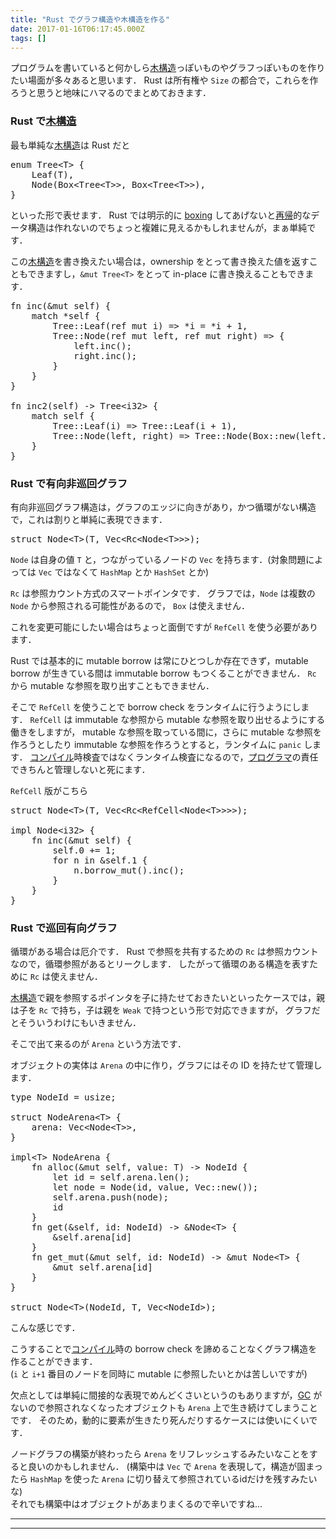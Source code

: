 ```yaml
---
title: "Rust でグラフ構造や木構造を作る"
date: 2017-01-16T06:17:45.000Z
tags: []
---
```

<p>プログラムを書いていると何かしら<a class="keyword" href="http://d.hatena.ne.jp/keyword/%CC%DA%B9%BD%C2%A4">木構造</a>っぽいものやグラフっぽいものを作りたい場面が多々あると思います．
Rust は所有権や <code>Size</code> の都合で，これらを作ろうと思うと地味にハマるのでまとめておきます．</p>

<h3>Rust で<a class="keyword" href="http://d.hatena.ne.jp/keyword/%CC%DA%B9%BD%C2%A4">木構造</a></h3>

<p>最も単純な<a class="keyword" href="http://d.hatena.ne.jp/keyword/%CC%DA%B9%BD%C2%A4">木構造</a>は Rust だと</p>

<pre class="code lang-rust" data-lang="rust" data-unlink><span class="synStatement">enum</span> <span class="synIdentifier">Tree</span><span class="synStatement">&lt;</span>T<span class="synStatement">&gt;</span> {
    <span class="synIdentifier">Leaf</span>(T),
    <span class="synIdentifier">Node</span>(<span class="synType">Box</span><span class="synStatement">&lt;</span>Tree<span class="synStatement">&lt;</span>T<span class="synStatement">&gt;&gt;</span>, <span class="synType">Box</span><span class="synStatement">&lt;</span>Tree<span class="synStatement">&lt;</span>T<span class="synStatement">&gt;&gt;</span>),
}
</pre>


<p>といった形で表せます．
Rust では明示的に <a class="keyword" href="http://d.hatena.ne.jp/keyword/boxing">boxing</a> してあげないと<a class="keyword" href="http://d.hatena.ne.jp/keyword/%BA%C6%B5%A2">再帰</a>的なデータ構造は作れないのでちょっと複雑に見えるかもしれませんが，まぁ単純です．</p>

<p>この<a class="keyword" href="http://d.hatena.ne.jp/keyword/%CC%DA%B9%BD%C2%A4">木構造</a>を書き換えたい場合は，ownership をとって書き換えた値を返すこともできますし，<code>&amp;mut Tree&lt;T&gt;</code> をとって in-place に書き換えることもできます．</p>

<pre class="code lang-rust" data-lang="rust" data-unlink><span class="synStatement">fn</span> <span class="synIdentifier">inc</span>(<span class="synType">&amp;mut</span> <span class="synConstant">self</span>) {
    <span class="synStatement">match</span> <span class="synType">*</span><span class="synConstant">self</span> {
        <span class="synPreProc">Tree</span><span class="synSpecial">::</span><span class="synIdentifier">Leaf</span>(<span class="synType">ref</span> <span class="synType">mut</span> i) <span class="synStatement">=&gt;</span> <span class="synType">*</span>i <span class="synStatement">=</span> <span class="synType">*</span>i <span class="synStatement">+</span> <span class="synConstant">1</span>,
        <span class="synPreProc">Tree</span><span class="synSpecial">::</span><span class="synIdentifier">Node</span>(<span class="synType">ref</span> <span class="synType">mut</span> left, <span class="synType">ref</span> <span class="synType">mut</span> right) <span class="synStatement">=&gt;</span> {
            left.<span class="synIdentifier">inc</span>();
            right.<span class="synIdentifier">inc</span>();
        }
    }
}

<span class="synStatement">fn</span> <span class="synIdentifier">inc2</span>(<span class="synConstant">self</span>) <span class="synStatement">-&gt;</span> Tree<span class="synStatement">&lt;</span><span class="synType">i32</span><span class="synStatement">&gt;</span> {
    <span class="synStatement">match</span> <span class="synConstant">self</span> {
        <span class="synPreProc">Tree</span><span class="synSpecial">::</span><span class="synIdentifier">Leaf</span>(i) <span class="synStatement">=&gt;</span> <span class="synPreProc">Tree</span><span class="synSpecial">::</span><span class="synIdentifier">Leaf</span>(i <span class="synStatement">+</span> <span class="synConstant">1</span>),
        <span class="synPreProc">Tree</span><span class="synSpecial">::</span><span class="synIdentifier">Node</span>(left, right) <span class="synStatement">=&gt;</span> <span class="synPreProc">Tree</span><span class="synSpecial">::</span><span class="synIdentifier">Node</span>(<span class="synType">Box</span><span class="synSpecial">::</span><span class="synIdentifier">new</span>(left.<span class="synIdentifier">inc2</span>()), <span class="synType">Box</span><span class="synSpecial">::</span><span class="synIdentifier">new</span>(right.<span class="synIdentifier">inc2</span>())),
    }
}
</pre>


<h3>Rust で有向非巡回グラフ</h3>

<p>有向非巡回グラフ構造は，グラフのエッジに向きがあり，かつ循環がない構造で，これは割りと単純に表現できます．</p>

<pre class="code lang-rust" data-lang="rust" data-unlink><span class="synStatement">struct</span> <span class="synIdentifier">Node</span><span class="synStatement">&lt;</span>T<span class="synStatement">&gt;</span>(T, <span class="synType">Vec</span><span class="synStatement">&lt;</span>Rc<span class="synStatement">&lt;</span>Node<span class="synStatement">&lt;</span>T<span class="synStatement">&gt;&gt;&gt;</span>);
</pre>


<p><code>Node</code> は自身の値 <code>T</code> と，つながっているノードの <code>Vec</code> を持ちます．(対象問題によっては <code>Vec</code> ではなくて <code>HashMap</code> とか <code>HashSet</code> とか)</p>

<p><code>Rc</code> は参照カウント方式のスマートポインタです．
グラフでは，<code>Node</code> は複数の <code>Node</code> から参照される可能性があるので， <code>Box</code> は使えません．</p>

<p>これを変更可能にしたい場合はちょっと面倒ですが <code>RefCell</code> を使う必要があります．</p>

<p>Rust では基本的に mutable borrow は常にひとつしか存在できず，mutable borrow が生きている間は immutable borrow もつくることができません．
<code>Rc</code> から mutable な参照を取り出すこともできません．</p>

<p>そこで <code>RefCell</code> を使うことで borrow check をランタイムに行うようにします．
<code>RefCell</code> は immutable な参照から mutable な参照を取り出せるようにする働きをしますが，
mutable な参照を取っている間に，さらに mutable な参照を作ろうとしたり immutable な参照を作ろうとすると，ランタイムに <code>panic</code> します．
<a class="keyword" href="http://d.hatena.ne.jp/keyword/%A5%B3%A5%F3%A5%D1%A5%A4%A5%EB">コンパイル</a>時検査ではなくランタイム検査になるので，<a class="keyword" href="http://d.hatena.ne.jp/keyword/%A5%D7%A5%ED%A5%B0%A5%E9%A5%DE">プログラマ</a>の責任できちんと管理しないと死にます．</p>

<p><code>RefCell</code> 版がこちら</p>

<pre class="code lang-rust" data-lang="rust" data-unlink><span class="synStatement">struct</span> <span class="synIdentifier">Node</span><span class="synStatement">&lt;</span>T<span class="synStatement">&gt;</span>(T, <span class="synType">Vec</span><span class="synStatement">&lt;</span>Rc<span class="synStatement">&lt;</span>RefCell<span class="synStatement">&lt;</span>Node<span class="synStatement">&lt;</span>T<span class="synStatement">&gt;&gt;&gt;&gt;</span>);

<span class="synStatement">impl</span> Node<span class="synStatement">&lt;</span><span class="synType">i32</span><span class="synStatement">&gt;</span> {
    <span class="synStatement">fn</span> <span class="synIdentifier">inc</span>(<span class="synType">&amp;mut</span> <span class="synConstant">self</span>) {
        <span class="synConstant">self</span>.<span class="synConstant">0</span> <span class="synStatement">+=</span> <span class="synConstant">1</span>;
        <span class="synStatement">for</span> n <span class="synStatement">in</span> <span class="synType">&amp;</span><span class="synConstant">self</span>.<span class="synConstant">1</span> {
            n.<span class="synIdentifier">borrow_mut</span>().<span class="synIdentifier">inc</span>();
        }
    }
}
</pre>


<h3>Rust で巡回有向グラフ</h3>

<p>循環がある場合は厄介です．
Rust で参照を共有するための <code>Rc</code> は参照カウントなので，循環参照があるとリークします．
したがって循環のある構造を表すために <code>Rc</code> は使えません．</p>

<p><a class="keyword" href="http://d.hatena.ne.jp/keyword/%CC%DA%B9%BD%C2%A4">木構造</a>で親を参照するポインタを子に持たせておきたいといったケースでは，親は子を <code>Rc</code> で持ち，子は親を <code>Weak</code> で持つという形で対応できますが，
グラフだとそういうわけにもいきません．</p>

<p>そこで出て来るのが <code>Arena</code> という方法です．</p>

<p>オブジェクトの実体は <code>Arena</code> の中に作り，グラフにはその ID を持たせて管理します．</p>

<pre class="code lang-rust" data-lang="rust" data-unlink><span class="synStatement">type</span> <span class="synIdentifier">NodeId</span> <span class="synStatement">=</span> <span class="synType">usize</span>;

<span class="synStatement">struct</span> <span class="synIdentifier">NodeArena</span><span class="synStatement">&lt;</span>T<span class="synStatement">&gt;</span> {
    arena: <span class="synType">Vec</span><span class="synStatement">&lt;</span>Node<span class="synStatement">&lt;</span>T<span class="synStatement">&gt;&gt;</span>,
}

<span class="synStatement">impl&lt;</span>T<span class="synStatement">&gt;</span> NodeArena {
    <span class="synStatement">fn</span> <span class="synIdentifier">alloc</span>(<span class="synType">&amp;mut</span> <span class="synConstant">self</span>, value: T) <span class="synStatement">-&gt;</span> NodeId {
        <span class="synStatement">let</span> id <span class="synStatement">=</span> <span class="synConstant">self</span>.arena.<span class="synIdentifier">len</span>();
        <span class="synStatement">let</span> node <span class="synStatement">=</span> <span class="synIdentifier">Node</span>(id, value, <span class="synType">Vec</span><span class="synSpecial">::</span><span class="synIdentifier">new</span>());
        <span class="synConstant">self</span>.arena.<span class="synIdentifier">push</span>(node);
        id
    }
    <span class="synStatement">fn</span> <span class="synIdentifier">get</span>(<span class="synType">&amp;</span><span class="synConstant">self</span>, id: NodeId) <span class="synStatement">-&gt;</span> <span class="synType">&amp;</span>Node<span class="synStatement">&lt;</span>T<span class="synStatement">&gt;</span> {
        <span class="synType">&amp;</span><span class="synConstant">self</span>.arena[id]
    }
    <span class="synStatement">fn</span> <span class="synIdentifier">get_mut</span>(<span class="synType">&amp;mut</span> <span class="synConstant">self</span>, id: NodeId) <span class="synStatement">-&gt;</span> <span class="synType">&amp;mut</span> Node<span class="synStatement">&lt;</span>T<span class="synStatement">&gt;</span> {
        <span class="synType">&amp;mut</span> <span class="synConstant">self</span>.arena[id]
    }
}

<span class="synStatement">struct</span> <span class="synIdentifier">Node</span><span class="synStatement">&lt;</span>T<span class="synStatement">&gt;</span>(NodeId, T, <span class="synType">Vec</span><span class="synStatement">&lt;</span>NodeId<span class="synStatement">&gt;</span>);
</pre>


<p>こんな感じです．</p>

<p>こうすることで<a class="keyword" href="http://d.hatena.ne.jp/keyword/%A5%B3%A5%F3%A5%D1%A5%A4%A5%EB">コンパイル</a>時の borrow check を諦めることなくグラフ構造を作ることができます．<br/>
(<code>i</code> と <code>i+1</code> 番目のノードを同時に mutable に参照したいとかは苦しいですが)</p>

<p>欠点としては単純に間接的な表現でめんどくさいというのもありますが，<a class="keyword" href="http://d.hatena.ne.jp/keyword/GC">GC</a> がないので参照されなくなったオブジェクトも <code>Arena</code> 上で生き続けてしまうことです．
そのため，動的に要素が生きたり死んだりするケースには使いにくいです．</p>

<p>ノードグラフの構築が終わったら <code>Arena</code> をリフレッシュするみたいなことをすると良いのかもしれません．
(構築中は <code>Vec</code> で <code>Arena</code> を表現して，構造が固まったら <code>HashMap</code> を使った <code>Arena</code> に切り替えて参照されているidだけを残すみたいな)<br/>
それでも構築中はオブジェクトがあまりまくるので辛いですね...</p>

-----
--------